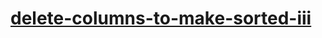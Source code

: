 # [delete-columns-to-make-sorted-iii](https://leetcode-cn.com/problems/delete-columns-to-make-sorted-iii)
